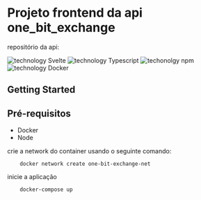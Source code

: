 # Projeto frontend da api one_bit_exchange
repositório da api: 

![technology Svelte](https://img.shields.io/badge/techonolgy-Svelte-orange)
![technology Typescript](https://img.shields.io/badge/techonolgy-Typescript-blue)
![techonolgy npm](https://img.shields.io/badge/techonolgy-npm-orange)
![technology Docker](https://img.shields.io/badge/techonolgy-Docker-blue)

## Getting Started

## Pré-requisitos

 - Docker
 - Node

crie a network do container usando o seguinte comando:

```
    docker network create one-bit-exchange-net
```


inicie a aplicação

```
    docker-compose up
```
